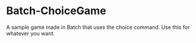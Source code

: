 # Batch-ChoiceGame
A sample game made in Batch that uses the choice command. Use this for whatever you want.
